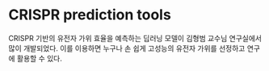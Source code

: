 # CRISPR prediction tools

CRISPR 기반의 유전자 가위 효율을 예측하는 딥러닝 모델이 김형범 교수님 연구실에서 많이 개발되었다. 이를 이용하면 누구나 손 쉽게 고성능의 유전자 가위를 선정하고 연구에 활용할 수 있다.&#x20;

